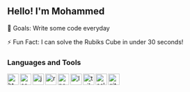 ## Hello! I'm Mohammed

🎯 Goals: Write some code everyday

⚡ Fun Fact: I can solve the Rubiks Cube in under 30 seconds!

### Languages and Tools
<img src="https://cdn.jsdelivr.net/gh/devicons/devicon/icons/html5/html5-original.svg" align="left" alt="html" width="26" />
<img src="https://cdn.jsdelivr.net/gh/devicons/devicon/icons/css3/css3-original.svg" align="left" alt="css" width="26" />
<img src="https://cdn.jsdelivr.net/gh/devicons/devicon/icons/javascript/javascript-original.svg" align="left" alt="javascript" width="26" />
<img src="https://cdn.jsdelivr.net/gh/devicons/devicon/icons/react/react-original.svg" align="left" alt="react.js" width="26" />
<img src="https://cdn.jsdelivr.net/gh/devicons/devicon/icons/nodejs/nodejs-original.svg" align="left" alt="node" width="26" />
<img src="https://laravel.com/img/logomark.min.svg" align="left" alt="laravel" width="26" />
<img src="https://cdn.jsdelivr.net/gh/devicons/devicon/icons/tailwindcss/tailwindcss-plain.svg" align="left" alt="tailwind" width="26" />
<img src="https://cdn.jsdelivr.net/gh/devicons/devicon/icons/eslint/eslint-original.svg" align="left" alt="eslint" width="26" />
<img src="https://cdn.jsdelivr.net/gh/devicons/devicon/icons/git/git-original.svg" align="left" alt="git" width="26" />
